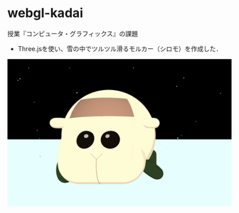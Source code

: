 # webgl-kadai

授業『コンピュータ・グラフィックス』の課題
- Three.jsを使い、雪の中でツルツル滑るモルカー（シロモ）を作成した．

![イメージ](/img/preview.png)


